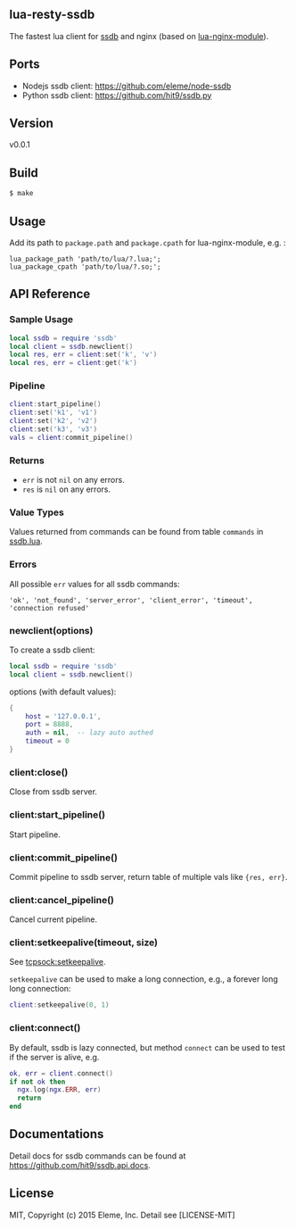 lua-resty-ssdb
--------------

The fastest lua client for [ssdb](https://github.com/ideawu/ssdb) and nginx
(based on [lua-nginx-module](https://github.com/openresty/lua-nginx-module)).

Ports
-----

- Nodejs ssdb client: https://github.com/eleme/node-ssdb
- Python ssdb client: https://github.com/hit9/ssdb.py

Version
-------

v0.0.1

Build
------

```bash
$ make
```

Usage
-----

Add its path to `package.path` and `package.cpath` for lua-nginx-module,
e.g. :

```
lua_package_path 'path/to/lua/?.lua;';
lua_package_cpath 'path/to/lua/?.so;';
```

API Reference
-------------

### Sample Usage

```lua
local ssdb = require 'ssdb'
local client = ssdb.newclient()
local res, err = client:set('k', 'v')
local res, err = client:get('k')
```

### Pipeline

```lua
client:start_pipeline()
client:set('k1', 'v1')
client:set('k2', 'v2')
client:set('k3', 'v3')
vals = client:commit_pipeline()
```

### Returns

- `err` is not `nil` on any errors.
- `res` is `nil` on any errors.

### Value Types

Values returned from commands can be found from
table `commands` in [ssdb.lua](ssdb.lua).

### Errors

All possible `err` values for all ssdb commands: 

```
'ok', 'not_found', 'server_error', 'client_error', 'timeout', 'connection refused'
```

### newclient(options)

To create a ssdb client:

```lua
local ssdb = require 'ssdb'
local client = ssdb.newclient()
```

options (with default values):

```lua
{
    host = '127.0.0.1',
    port = 8888,
    auth = nil,  -- lazy auto authed
    timeout = 0
}
```

### client:close()

Close from ssdb server.

### client:start_pipeline()

Start pipeline.

### client:commit_pipeline()

Commit pipeline to ssdb server, return table of multiple vals like `{res, err}`.

### client:cancel_pipeline()

Cancel current pipeline.

### client:setkeepalive(timeout, size)

See [tcpsock:setkeepalive](http://wiki.nginx.org/HttpLuaModule#tcpsock:setkeepalive).

`setkeepalive` can be used to make a long connection, e.g., a forever long long connection:

```lua
client:setkeepalive(0, 1)
```

### client:connect()

By default, ssdb is lazy connected, but method `connect` can be used to 
test if the server is alive, e.g.

```lua
ok, err = client.connect()
if not ok then
  ngx.log(ngx.ERR, err)
  return
end
```

Documentations
--------------

Detail docs for ssdb commands can be found at https://github.com/hit9/ssdb.api.docs.

License
--------

MIT, Copyright (c) 2015 Eleme, Inc. Detail see [LICENSE-MIT]
